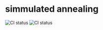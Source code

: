 # simmulated annealing
![CI status](https://github.com/dziulek/simmulated_annealing/actions/workflows/c-cpp.yml/badge.svg)
![CI status](https://github.com/dziulek/simmulated_annealing/actions/workflows/test.yml/badge.svg)
